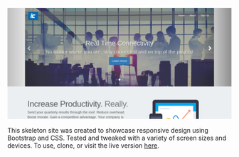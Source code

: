 ![Marketing site](assets/marketing.jpg?raw=true)

This skeleton site was created to showcase responsive design using Bootstrap and CSS.
Tested and tweaked with a variety of screen sizes and devices.
To use, clone, or visit the live version [here](https://ebersole.tech/marketing/marketing.php).
